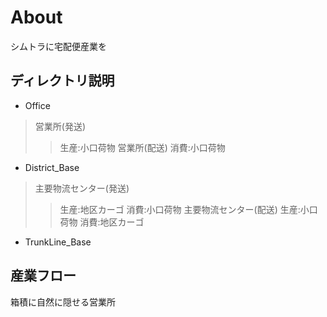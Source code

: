 # About
シムトラに宅配便産業を

## ディレクトリ説明

* Office

> 営業所(発送)
>> 生産:小口荷物
> 営業所(配送)
>> 消費:小口荷物

* District_Base

> 主要物流センター(発送)
>> 生産:地区カーゴ
>> 消費:小口荷物
> 主要物流センター(配送)
>> 生産:小口荷物
>> 消費:地区カーゴ

* TrunkLine_Base

## 産業フロー
箱積に自然に隠せる営業所

